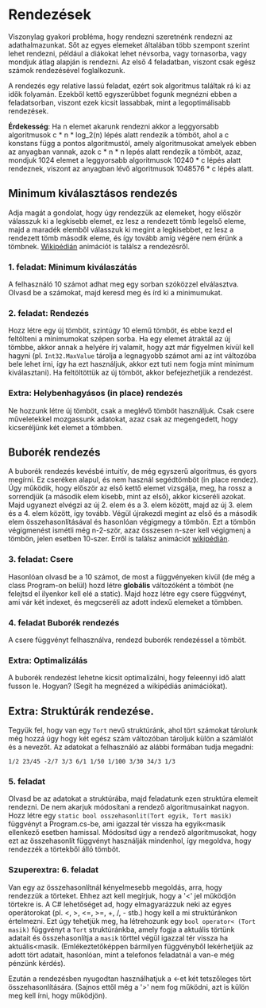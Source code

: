 # Rendezések
Viszonylag gyakori probléma, hogy rendezni szeretnénk rendezni az adathalmazunkat.
Sőt az egyes elemeket általában több szempont szerint lehet rendezni, például a diákokat lehet névsorba, vagy tornasorba, vagy mondjuk átlag alapján is rendezni.
Az első 4 feladatban, viszont csak egész számok rendezésével foglalkozunk.

A rendezés egy relative lassú feladat, ezért sok algoritmus találtak rá ki az idők folyamán.
Ezekből kettő egyszerűbbet fogunk megnézni ebben a feladatsorban, viszont ezek kicsit lassabbak, mint a legoptimálisabb rendezések.

__Érdekesség__: Ha n elemet akarunk rendezni akkor a leggyorsabb algoritmusok c * n * log_2(n) lépés alatt rendezik a tömböt, ahol a c konstans függ a pontos algoritmustól,
amely algoritmusokat amelyek ebben az anyagban vannak, azok c * n * n lepés alatt rendezik a tömböt, azaz, mondjuk 1024 elemet a leggyorsabb 
algoritmusok 10240 * c lépés alatt rendeznek, viszont az anyagban lévő algoritmusok 1048576 * c lépés alatt.

## Minimum kiválasztásos rendezés
Adja magát a gondolat, hogy úgy rendezzük az elemeket, hogy először válasszuk ki a legkisebb elemet, ez lesz a rendezett tömb legelső eleme,
majd a maradék elemből válasszuk ki megint a legkisebbet, ez lesz a rendezett tömb második eleme, és így tovább amíg végére nem érünk a tömbnek.
[Wikipédián](https://en.wikipedia.org/wiki/Selection_sort) animációt is találsz a rendezésről.
### 1. feladat: Minimum kiválaszátás
A felhasználó 10 számot adhat meg egy sorban szóközzel elválasztva. Olvasd be a számokat, majd keresd meg és írd ki a minimumukat.
### 2. feladat: Rendezés
Hozz létre egy új tömböt, szintúgy 10 elemű tömböt, és ebbe kezd el feltölteni a minimumokat szépen sorba. Ha egy elemet átraktál az új tömbbe,
akkor annak a helyére írj valamit, hogy azt már figyelmen kívül kell hagyni
(pl. `Int32.MaxValue` tárolja a legnagyobb számot ami az int változóba bele lehet írni, így ha ezt használjuk, akkor ezt tuti nem fogja mint minimum kiválasztani).
Ha feltöltöttük az új tömböt, akkor befejezhetjük a rendezést.

### Extra: Helybenhagyásos (in place) rendezés
Ne hozzunk létre új tömböt, csak a meglévő tömböt használjuk. Csak csere műveletekkel mozgassunk adatokat, azaz csak az megengedett, hogy kicseréljünk két elemet a tömbben.

## Buborék rendezés
A buborék rendezés kevésbé intuitív, de még egyszerű algoritmus, és gyors megírni. Ez cseréken alapul, és nem használ segédtömböt (in place rendez).
Úgy működik, hogy először az első kettő elemet vizsgálja, meg, ha rossz a sorrendjük (a második elem kisebb, mint az első), akkor kicseréli azokat.
Majd ugyanezt elvégzi az új 2. elem és a 3. elem között, majd az új 3. elem és a 4. elem között, így tovább.
Végül újrakezdi megint az első és a második elem összehasonlításával és hasonlóan végigmegy a tömbön.
Ezt a tömbön végigmenést ismétli még n-2-ször, azaz összesen n-szer kell végigmenj a tömbön, jelen esetben 10-szer.
Erről is találsz animációt [wikipédián](https://hu.wikipedia.org/wiki/Bubor%C3%A9krendez%C3%A9s).
### 3. feladat: Csere
Hasonlóan olvasd be a 10 számot, de most a függvényeken kívül (de még a class Program-on belül) hozd létre __globális__ változóként a tömböt (ne felejtsd el ilyenkor kell elé a static).
Majd hozz létre egy csere függvényt, ami vár két indexet, és megcseréli az adott indexű elemeket a tömbben.
### 4. feladat Buborék rendezés
A csere függvényt felhasználva, rendezd buborék rendezéssel a tömböt.

### Extra: Optimalizálás
A buborék rendezést lehetne kicsit optimalizálni, hogy feleennyi idő alatt fusson le. Hogyan? (Segít ha megnézed a wikipédiás animációkat).
## Extra: Struktúrák rendezése.
Tegyük fel, hogy van egy `Tort` nevű struktúránk, ahol tört számokat tárolunk még hozzá úgy hogy két egész szám változóban tároljuk külön a
számlálót és a nevezőt.
Az adatokat a felhasználó az alábbi formában tudja megadni:
```
1/2 23/45 -2/7 3/3 6/1 1/50 1/100 3/30 34/3 1/3
```
### 5. feladat
Olvasd be az adatokat a struktúrába, majd feladatunk ezen struktúra elemeit rendezni. De nem akarjuk módosítani a rendező algoritmusainkat nagyon.
Hozz létre egy `static bool osszehasonlit(Tort egyik, Tort masik)` függvényt a Program.cs-be, ami igazzal tér vissza ha egyik<masik ellenkező esetben hamissal.
Módosítsd úgy a rendező algoritmusokat, hogy ezt az összehasonlít függvényt használják mindenhol, így megoldva, hogy rendezzék a törtekből álló tömböt.
### Szuperextra: 6. feladat
Van egy az összehasonlítnál kényelmesebb megoldás, arra, hogy rendezzük  a törteket. Ehhez azt kell megírjuk, hogy a '<' jel működjön törtekre is.
A C# lehetőséget ad, hogy elmagyarázzuk neki az egyes operátorokat (pl. <, >, <=, >=, +, /, - stb.) hogy kell a mi struktúránkon értelmezni.
Ezt úgy tehetjük meg, ha létrehozunk egy `bool operator< (Tort masik)` függvényt a `Tort` struktúránkba, amely fogja a aktuális törtünk adatait és összehasonlítja a `masik` törttel végül igazzal tér vissza ha aktuális<masik.
(Emlékeztetőképpen bármilyen függvényből lekérhetjük az adott tört adatait, hasonlóan, mint a telefonos feladatnál a van-e még pénzünk kérdés).

Ezután a rendezésben nyugodtan használhatjuk a <-et két tetszőleges tört összehasonlítására. (Sajnos ettől még a '>' nem fog működni, azt is külön meg kell írni, hogy működjön).


